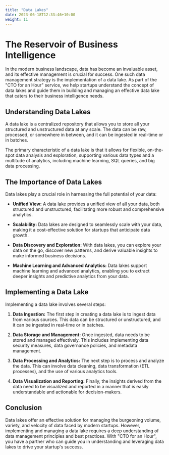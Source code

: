 ```yaml
---
title: "Data Lakes"
date: 2023-06-18T12:33:46+10:00
weight: 11
---
```


# The Reservoir of Business Intelligence

In the modern business landscape, data has become an invaluable asset, and its effective management is crucial for success. One such data management strategy is the implementation of a data lake. As part of the "CTO for an Hour" service, we help startups understand the concept of data lakes and guide them in building and managing an effective data lake that caters to their business intelligence needs.

## Understanding Data Lakes

A data lake is a centralized repository that allows you to store all your structured and unstructured data at any scale. The data can be raw, processed, or somewhere in between, and it can be ingested in real-time or in batches. 

The primary characteristic of a data lake is that it allows for flexible, on-the-spot data analysis and exploration, supporting various data types and a multitude of analytics, including machine learning, SQL queries, and big data processing.

## The Importance of Data Lakes

Data lakes play a crucial role in harnessing the full potential of your data:

- **Unified View:** A data lake provides a unified view of all your data, both structured and unstructured, facilitating more robust and comprehensive analytics.

- **Scalability:** Data lakes are designed to seamlessly scale with your data, making it a cost-effective solution for startups that anticipate data growth.

- **Data Discovery and Exploration:** With data lakes, you can explore your data on the go, discover new patterns, and derive valuable insights to make informed business decisions.

- **Machine Learning and Advanced Analytics:** Data lakes support machine learning and advanced analytics, enabling you to extract deeper insights and predictive analytics from your data.

## Implementing a Data Lake

Implementing a data lake involves several steps:

1. **Data Ingestion:** The first step in creating a data lake is to ingest data from various sources. This data can be structured or unstructured, and it can be ingested in real-time or in batches.

2. **Data Storage and Management:** Once ingested, data needs to be stored and managed effectively. This includes implementing data security measures, data governance policies, and metadata management.

3. **Data Processing and Analytics:** The next step is to process and analyze the data. This can involve data cleaning, data transformation (ETL processes), and the use of various analytics tools.

4. **Data Visualization and Reporting:** Finally, the insights derived from the data need to be visualized and reported in a manner that is easily understandable and actionable for decision-makers.

## Conclusion

Data lakes offer an effective solution for managing the burgeoning volume, variety, and velocity of data faced by modern startups. However, implementing and managing a data lake requires a deep understanding of data management principles and best practices. With "CTO for an Hour", you have a partner who can guide you in understanding and leveraging data lakes to drive your startup's success.
